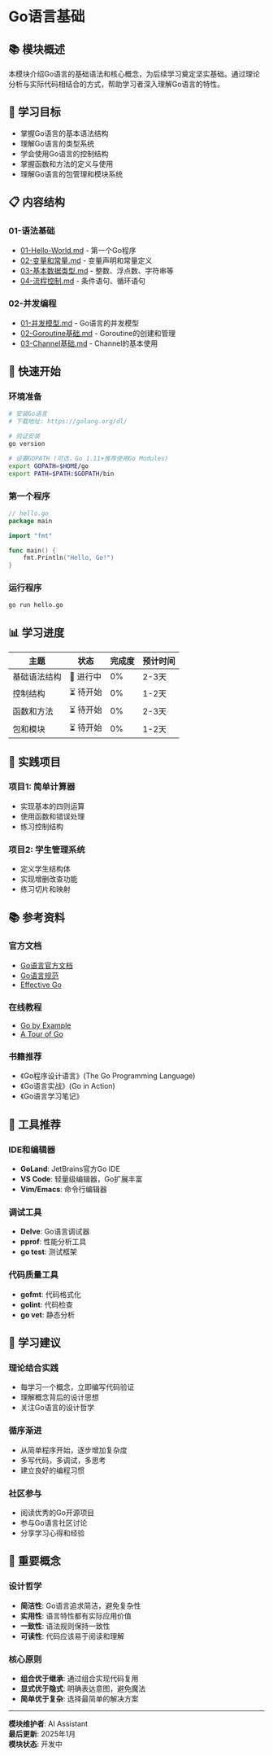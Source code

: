 # Go语言基础

## 📚 模块概述

本模块介绍Go语言的基础语法和核心概念，为后续学习奠定坚实基础。通过理论分析与实际代码相结合的方式，帮助学习者深入理解Go语言的特性。

## 🎯 学习目标

- 掌握Go语言的基本语法结构
- 理解Go语言的类型系统
- 学会使用Go语言的控制结构
- 掌握函数和方法的定义与使用
- 理解Go语言的包管理和模块系统

## 📋 内容结构

### 01-语法基础
- [01-Hello-World.md](./01-语法基础/01-Hello-World.md) - 第一个Go程序
- [02-变量和常量.md](./01-语法基础/02-变量和常量.md) - 变量声明和常量定义
- [03-基本数据类型.md](./01-语法基础/03-基本数据类型.md) - 整数、浮点数、字符串等
- [04-流程控制.md](./01-语法基础/04-流程控制.md) - 条件语句、循环语句

### 02-并发编程
- [01-并发模型.md](./02-并发编程/01-并发模型.md) - Go语言的并发模型
- [02-Goroutine基础.md](./02-并发编程/02-Goroutine基础.md) - Goroutine的创建和管理
- [03-Channel基础.md](./02-并发编程/03-Channel基础.md) - Channel的基本使用

## 🚀 快速开始

### 环境准备

```bash
# 安装Go语言
# 下载地址: https://golang.org/dl/

# 验证安装
go version

# 设置GOPATH (可选，Go 1.11+推荐使用Go Modules)
export GOPATH=$HOME/go
export PATH=$PATH:$GOPATH/bin
```

### 第一个程序

```go
// hello.go
package main

import "fmt"

func main() {
    fmt.Println("Hello, Go!")
}
```

### 运行程序

```bash
go run hello.go
```

## 📊 学习进度

| 主题 | 状态 | 完成度 | 预计时间 |
|------|------|--------|----------|
| 基础语法结构 | 🔄 进行中 | 0% | 2-3天 |
| 控制结构 | ⏳ 待开始 | 0% | 1-2天 |
| 函数和方法 | ⏳ 待开始 | 0% | 2-3天 |
| 包和模块 | ⏳ 待开始 | 0% | 1-2天 |

## 🎯 实践项目

### 项目1: 简单计算器
- 实现基本的四则运算
- 使用函数和错误处理
- 练习控制结构

### 项目2: 学生管理系统
- 定义学生结构体
- 实现增删改查功能
- 练习切片和映射

## 📚 参考资料

### 官方文档
- [Go语言官方文档](https://golang.org/doc/)
- [Go语言规范](https://golang.org/ref/spec)
- [Effective Go](https://golang.org/doc/effective_go.html)

### 在线教程
- [Go by Example](https://gobyexample.com/)
- [A Tour of Go](https://tour.golang.org/)

### 书籍推荐
- 《Go程序设计语言》(The Go Programming Language)
- 《Go语言实战》(Go in Action)
- 《Go语言学习笔记》

## 🔧 工具推荐

### IDE和编辑器
- **GoLand**: JetBrains官方Go IDE
- **VS Code**: 轻量级编辑器，Go扩展丰富
- **Vim/Emacs**: 命令行编辑器

### 调试工具
- **Delve**: Go语言调试器
- **pprof**: 性能分析工具
- **go test**: 测试框架

### 代码质量工具
- **gofmt**: 代码格式化
- **golint**: 代码检查
- **go vet**: 静态分析

## 🎯 学习建议

### 理论结合实践
- 每学习一个概念，立即编写代码验证
- 理解概念背后的设计思想
- 关注Go语言的设计哲学

### 循序渐进
- 从简单程序开始，逐步增加复杂度
- 多写代码，多调试，多思考
- 建立良好的编程习惯

### 社区参与
- 阅读优秀的Go开源项目
- 参与Go语言社区讨论
- 分享学习心得和经验

## 📝 重要概念

### 设计哲学
- **简洁性**: Go语言追求简洁，避免复杂性
- **实用性**: 语言特性都有实际应用价值
- **一致性**: 语法规则保持一致性
- **可读性**: 代码应该易于阅读和理解

### 核心原则
- **组合优于继承**: 通过组合实现代码复用
- **显式优于隐式**: 明确表达意图，避免魔法
- **简单优于复杂**: 选择最简单的解决方案

---

**模块维护者**: AI Assistant  
**最后更新**: 2025年1月  
**模块状态**: 开发中
